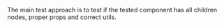The main test approach is to test if the tested component has all children nodes, proper props and correct utils.